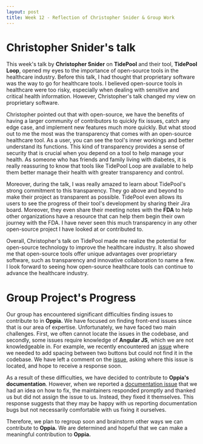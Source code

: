 ```yaml
---
layout: post
title: Week 12 - Reflection of Christopher Snider & Group Work
---
```


# Christopher Snider's talk 

This week's talk by **Christopher Snider** on **TidePool** and their tool, **TidePool Loop**, opened my eyes to the importance of open-source tools in the healthcare industry. Before this talk, I had thought that proprietary software was the way to go for healthcare tools. I believed open-source tools in healthcare were too risky, especially when dealing with sensitive and critical health information. However, Christopher's talk changed my view on proprietary software. 

<!--more-->

Christopher pointed out that with open-source, we have the benefits of having a larger community of contributors to quickly fix issues, catch any edge case, and implement new features much more quickly. But what stood out to me the most was the transparency that comes with an open-source healthcare tool. As a user, you can see the tool's inner workings and better understand its functions. This kind of transparency provides a sense of security that is crucial when you depend on a tool to help manage your health. As someone who has friends and family living with diabetes, it is really reassuring to know that tools like TidePool Loop are available to help them better manage their health with greater transparency and control.

Moreover, during the talk, I was really amazed to learn about TidePool's strong commitment to this transparency. They go above and beyond to make their project as transparent as possible. TidePool even allows its users to see the progress of their tool's development by sharing their Jira board. Moreover, they even share their meeting notes with the **FDA** to help other organizations have a resource that can help them begin their own journey with the FDA. I have never seen this much transparency in any other open-source project I have looked at or contributed to. 

Overall, Christopher's talk on TidePool made me realize the potential for open-source technology to improve the healthcare industry. It also showed me that open-source tools offer unique advantages over proprietary software, such as transparency and innovative collaboration to name a few. I look forward to seeing how open-source healthcare tools can continue to advance the healthcare industry.

# Group Project's Progress

Our group has encountered significant difficulties finding issues to contribute to in **Oppia.** We have focused on finding front-end issues since that is our area of expertise. Unfortunately, we have faced two main challenges. First, we often cannot locate the issues in the codebase, and secondly, some issues require knowledge of **Angular JS**, which we are not knowledgeable in. For example, we recently encountered an [issue](https://github.com/oppia/oppia/issues/18045) where we needed to add spacing between two buttons but could not find it in the codebase. We have left a comment on the [issue](https://github.com/oppia/oppia/issues/18045), asking where this issue is located, and hope to receive a response soon.

As a result of these difficulties, we have decided to contribute to **Oppia's documentation**. However, when we reported a [documentation issue](https://github.com/oppia/oppia-web-developer-docs/issues/158) that we had an idea on how to fix, the maintainers responded promptly and thanked us but did not assign the issue to us. Instead, they fixed it themselves. This response suggests that they may be happy with us reporting documentation bugs but not necessarily comfortable with us fixing it ourselves.

Therefore, we plan to regroup soon and brainstorm other ways we can contribute to **Oppia.** We are determined and hopeful that we can make a meaningful contribution to **Oppia.** 

